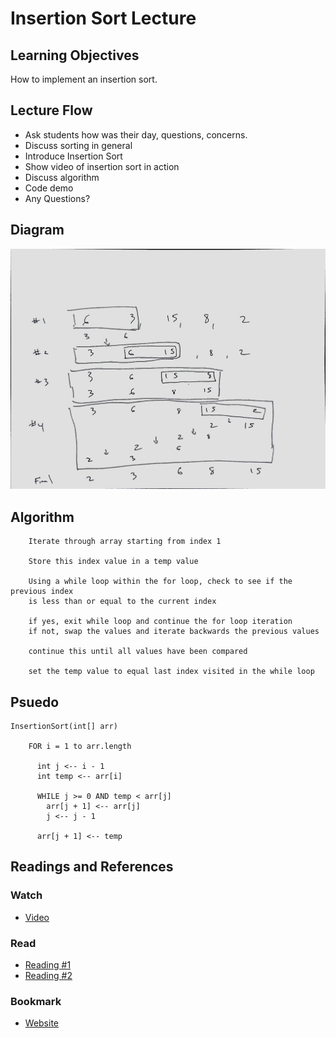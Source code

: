 # Insertion Sort Lecture

## Learning Objectives

How to implement an insertion sort.

## Lecture Flow

- Ask students how was their day, questions, concerns.
- Discuss sorting in general
- Introduce Insertion Sort
- Show video of insertion sort in action
- Discuss algorithm
- Code demo
- Any Questions?

## Diagram

![Insertion](insertion.jpg)

## Algorithm

        Iterate through array starting from index 1
        
        Store this index value in a temp value
        
        Using a while loop within the for loop, check to see if the previous index
        is less than or equal to the current index
        
        if yes, exit while loop and continue the for loop iteration
        if not, swap the values and iterate backwards the previous values
        
        continue this until all values have been compared
        
        set the temp value to equal last index visited in the while loop
        
## Psuedo

    InsertionSort(int[] arr)
      
        FOR i = 1 to arr.length
        
          int j <-- i - 1
          int temp <-- arr[i]
          
          WHILE j >= 0 AND temp < arr[j]
            arr[j + 1] <-- arr[j]
            j <-- j - 1
            
          arr[j + 1] <-- temp


## Readings and References

### Watch

- [Video](https://www.youtube.com/watch?v=ROalU379l3U)

### Read

- [Reading #1](https://www.geeksforgeeks.org/insertion-sort/)
- [Reading #2](https://www.hackerearth.com/practice/algorithms/sorting/insertion-sort/tutorial/)

### Bookmark

- [Website](https://www.khanacademy.org/computing/computer-science/algorithms)


